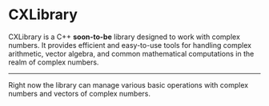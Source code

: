 # CXLibrary

CXLibrary is a C++ **soon-to-be** library designed to work with complex numbers. It provides efficient and easy-to-use tools for handling complex arithmetic, vector algebra, and common mathematical computations in the realm of complex numbers.

***

Right now the library can manage various basic operations with complex numbers and vectors of complex numbers.